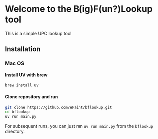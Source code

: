 # Welcome to the B(ig)F(un?)Lookup tool

This is a simple UPC lookup tool

## Installation

### Mac OS


#### Install UV with brew
```bash
brew install uv
```

#### Clone repository and run
```bash
git clone https://github.com/ePaint/bflookup.git
cd bflookup
uv run main.py
```

For subsequent runs, you can just run `uv run main.py` from the `bflookup` directory.


